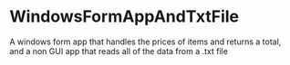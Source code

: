 # WindowsFormAppAndTxtFile
A windows form app that handles the prices of items and returns a total, and a non GUI app that reads all of the data from a .txt file
